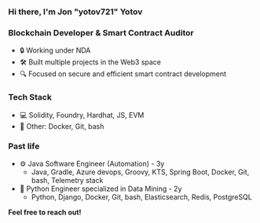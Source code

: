 ### Hi there, I'm Jon "yotov721" Yotov 
### **Blockchain Developer & Smart Contract Auditor**  
- 🔒 Working under NDA  
- 🛠️ Built multiple projects in the Web3 space  
- 🔍 Focused on secure and efficient smart contract development
### Tech Stack
- 💻 Solidity, Foundry, Hardhat, JS, EVM
- 🧪 Other: Docker, Git, bash
### Past life
- ⚙️ Java Software Engineer (Automation) - 3y
  - Java, Gradle, Azure devops, Groovy, KTS, Spring Boot, Docker, Git, bash, Telemetry stack
- 🐍 Python Engineer specialized in Data Mining - 2y
  - Python, Django, Docker, Git, bash, Elasticsearch, Redis, PostgreSQL

**Feel free to reach out!**

